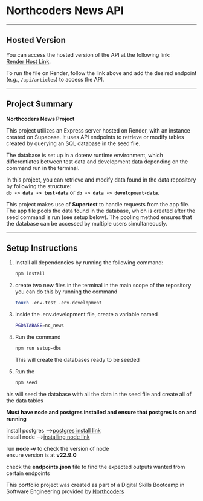 # Northcoders News API

---

## Hosted Version

You can access the hosted version of the API at the following link:  
[Render Host Link](https://solo-project-35gi.onrender.com "Render Hosting").

To run the file on Render, follow the link above and add the desired endpoint (e.g., `/api/articles`) to access the API.

---

## Project Summary

**Northcoders News Project**

This project utilizes an Express server hosted on Render, with an instance created on Supabase. It uses API endpoints to retrieve or modify tables created by querying an SQL database in the seed file.

The database is set up in a dotenv runtime environment, which differentiates between test data and development data depending on the command run in the terminal.

In this project, you can retrieve and modify data found in the data repository by following the structure:  
**`db -> data -> test-data`** or **`db -> data -> development-data`**.

This project makes use of **Supertest** to handle requests from the app file. The app file pools the data found in the database, which is created after the seed command is run (see setup below). The pooling method ensures that the database can be accessed by multiple users simultaneously.

---

## Setup Instructions

1.  Install all dependencies by running the following command:
    ```bash
    npm install
    ```
2.  create two new files in the terminal in the main scope of the repository you can do this by running the command

    ```bash
    touch .env.test .env.development
    ```

3.  Inside the .env.development file, create a variable named

    ```bash
    PGDATABASE=nc_news
    ```

4.  Run the command

    ```bash
    npm run setup-dbs
    ```

    This will create the databases ready to be seeded

5.  Run the

    ```bash
    npm seed
    ```

his will seed the database with all the data in the seed file and create all of the data tables</li>

**Must have node and postgres installed and ensure that postgres is on and running**

install postgres -->[postgres install link](https://www.postgresql.org/download/ "postinstall")<br>
install node -->[installing node link](https://nodejs.org/en/download/package-manager "install node")

run **node -v** to check the version of node <br>
ensure version is at **v22.9.0**

check the **endpoints.json** file to find the expected outputs wanted from certain endpoints

This portfolio project was created as part of a Digital Skills Bootcamp in Software Engineering provided by [Northcoders](https://northcoders.com/)

